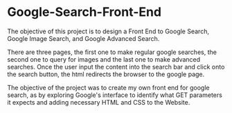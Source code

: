 # Google-Search-Front-End
The objective of this project is to design a Front End to Google Search, Google Image Search, and Google Advanced Search.

There are three pages, the first one to make regular google searches, the second one to query for images and the last one to make advanced searches. Once the user input 
the content into the search bar and click onto the search button, the html redirects the browser to the google page.

The objective of the project was to create my own front end for google search, as by exploring Google's interface to identify what GET parameters it expects and adding
necessary HTML and CSS to the Website.
